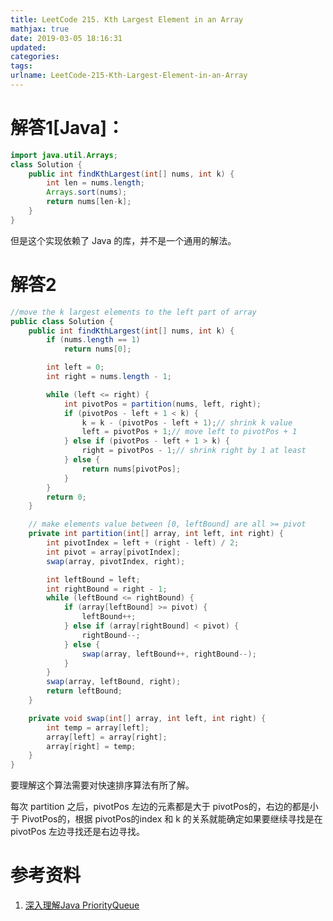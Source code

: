 ```yaml
---
title: LeetCode 215. Kth Largest Element in an Array
mathjax: true
date: 2019-03-05 18:16:31
updated:
categories:
tags:
urlname: LeetCode-215-Kth-Largest-Element-in-an-Array
---
```




<!-- more -->

# 解答1[Java]：

```java
import java.util.Arrays;
class Solution {
    public int findKthLargest(int[] nums, int k) {
        int len = nums.length;
        Arrays.sort(nums);
        return nums[len-k];
    }
}
```

但是这个实现依赖了 Java 的库，并不是一个通用的解法。



# 解答2

```java
//move the k largest elements to the left part of array
public class Solution {
    public int findKthLargest(int[] nums, int k) {
        if (nums.length == 1)
            return nums[0];

        int left = 0;
        int right = nums.length - 1;

        while (left <= right) {
            int pivotPos = partition(nums, left, right);
            if (pivotPos - left + 1 < k) {
                k = k - (pivotPos - left + 1);// shrink k value
                left = pivotPos + 1;// move left to pivotPos + 1
            } else if (pivotPos - left + 1 > k) {
                right = pivotPos - 1;// shrink right by 1 at least
            } else {
                return nums[pivotPos];
            }
        }
        return 0;
    }

    // make elements value between [0, leftBound] are all >= pivot
    private int partition(int[] array, int left, int right) {
        int pivotIndex = left + (right - left) / 2;
        int pivot = array[pivotIndex];
        swap(array, pivotIndex, right);

        int leftBound = left;
        int rightBound = right - 1;
        while (leftBound <= rightBound) {
            if (array[leftBound] >= pivot) {
                leftBound++;
            } else if (array[rightBound] < pivot) {
                rightBound--;
            } else {
                swap(array, leftBound++, rightBound--);
            }
        }
        swap(array, leftBound, right);
        return leftBound;
    }

    private void swap(int[] array, int left, int right) {
        int temp = array[left];
        array[left] = array[right];
        array[right] = temp;
    }
}
```

要理解这个算法需要对快速排序算法有所了解。

每次 partition 之后，pivotPos 左边的元素都是大于 pivotPos的，右边的都是小于 PivotPos的，根据 pivotPos的index 和 k 的关系就能确定如果要继续寻找是在 pivotPos 左边寻找还是右边寻找。

# 参考资料

1. [深入理解Java PriorityQueue](https://www.cnblogs.com/CarpenterLee/p/5488070.html)